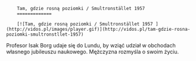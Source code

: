 
        Tam, gdzie rosną poziomki / Smultronstället 1957 
        =============
        
        [![Tam, gdzie rosną poziomki / Smultronstället 1957 ](http://vidos.pl/images/player.gif)](http://vidos.pl/tam-gdzie-rosna-poziomki-smultronstllet-1957)
        
        
 Profesor Isak Borg udaje się do Lundu, by wziąć udział w obchodach własnego jubileuszu naukowego. Mężczyzna rozmyśla o swoim życiu.
    